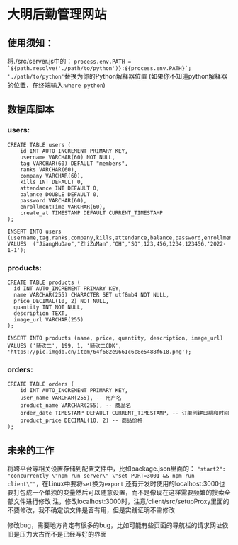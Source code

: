 # 大明后勤管理网站
## 使用须知：
将./src/server.js中的：
```process.env.PATH = `${path.resolve('./path/to/python')}:${process.env.PATH}`;```
`'./path/to/python'`替换为你的Python解释器位置
(如果你不知道python解释器的位置，在终端输入:`where python`)
## 数据库脚本
### users:
```
CREATE TABLE users (
    id INT AUTO_INCREMENT PRIMARY KEY,
    username VARCHAR(60) NOT NULL,
    tag VARCHAR(60) DEFAULT "members",
    ranks VARCHAR(60),
    company VARCHAR(60),
    kills INT DEFAULT 0,
    attendance INT DEFAULT 0,
    balance DOUBLE DEFAULT 0,
    password VARCHAR(60),
    enrollmentTime VARCHAR(60), 
    create_at TIMESTAMP DEFAULT CURRENT_TIMESTAMP
);
```
```
INSERT INTO users (username,tag,ranks,company,kills,attendance,balance,password,enrollmentTime) VALUES  ("JiangHuDao","ZhiZuMan","QH","SQ",123,456,1234,123456,'2022-1-1');
```
### products:
```
CREATE TABLE products (
  id INT AUTO_INCREMENT PRIMARY KEY,
  name VARCHAR(255) CHARACTER SET utf8mb4 NOT NULL,
  price DECIMAL(10, 2) NOT NULL,
  quantity INT NOT NULL,
  description TEXT,
  image_url VARCHAR(255)
);
```
```
INSERT INTO products (name, price, quantity, description, image_url) VALUES ('骑砍二', 199, 1, '骑砍二CDK', 'https://pic.imgdb.cn/item/64f682e9661c6c8e5488f618.png');
```

### orders:
```
CREATE TABLE orders (
    id INT AUTO_INCREMENT PRIMARY KEY,
    user_name VARCHAR(255), -- 用户名
    product_name VARCHAR(255), -- 商品名
    order_date TIMESTAMP DEFAULT CURRENT_TIMESTAMP, -- 订单创建日期和时间
    product_price DECIMAL(10, 2) -- 商品价格
);
```

## 未来的工作
将跨平台等相关设置存储到配置文件中，比如package.json里面的：
`"start2": "concurrently \"npm run server\" \"set PORT=3001 && npm run client\""`，在Linux中要将`set`换为`export`
还有开发时使用的localhost:3000也要打包成一个单独的变量然后可以随意设置，而不是像现在这样需要频繁的搜索全部文件进行修改
注，修改localhost:3000时，注意/client/src/setupProxy里面的不要修改，我不确定该文件是否有用，但是实践证明不需修改

修改bug，需要地方肯定有很多的bug，比如可能有些页面的导航栏的请求网址依旧是压力大古而不是已经写好的界面